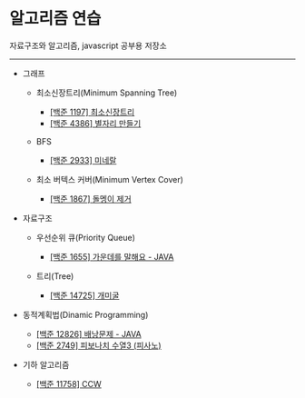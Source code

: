 # 알고리즘 연습

자료구조와 알고리즘, javascript 공부용 저장소

---

- 그래프

  - 최소신장트리(Minimum Spanning Tree)

    - [[백준 1197] 최소신장트리](./1197_minimum_spanning_tree/)
    - [[백준 4386] 별자리 만들기](./4386_constellation/)

  - BFS

    - [[백준 2933] 미네랄](./2933_mineral)

  - 최소 버텍스 커버(Minimum Vertex Cover)
    - [[백준 1867] 돌멩이 제거](./1867_rock_removal)

- 자료구조

  - 우선순위 큐(Priority Queue)

    - [[백준 1655] 가운데를 말해요 - JAVA](./1655_speak_center)

  - 트리(Tree)
    - [[백준 14725] 개미굴](./14725_ant_nest)

- 동적계획법(Dinamic Programming)

  - [[백준 12826] 배낭문제 - JAVA](./12826_knapsack)
  - [[백준 2749] 피보나치 수열3 (피사노)](./2749_fibo3)

- 기하 알고리즘
  - [[백준 11758] CCW](./11758_CCW)
